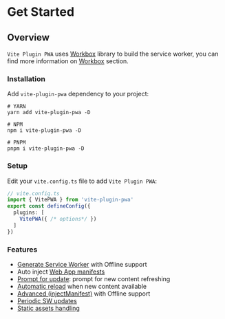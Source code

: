 # Get Started

## Overview

`Vite Plugin PWA` uses [Workbox](https://developers.google.com/web/tools/workbox) <outbound-link /> library to build the service worker,
you can find more information on [Workbox](/workbox/) section.


### Installation

Add `vite-plugin-pwa` dependency to your project:

```shell
# YARN
yarn add vite-plugin-pwa -D
```

```shell
# NPM
npm i vite-plugin-pwa -D
```

```shell
# PNPM
pnpm i vite-plugin-pwa -D
```

### Setup

Edit your `vite.config.ts` file to add `Vite Plugin PWA`:

```ts
// vite.config.ts
import { VitePWA } from 'vite-plugin-pwa'
export const defineConfig({
  plugins: [
    VitePWA({ /* options*/ })
  ]    
})
```

### Features

- [Generate Service Worker](/guide/generate.html) with Offline support
- Auto inject [Web App manifests](https://developer.mozilla.org/en-US/docs/Web/Manifest) <outbound-link />
- [Prompt for update](/guide/prompt-for-update.html): prompt for new content refreshing
- [Automatic reload](/guide/auto-update.html) when new content available
- [Advanced (injectManifest)](/guide/inject-manifest.html) with Offline support
- [Periodic SW updates](/guide/periodic-sw-updates.html)
- [Static assets handling](/guide/static-assets.html)


